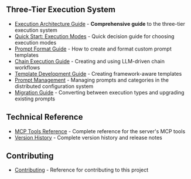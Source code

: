 ## Three-Tier Execution System

- [Execution Architecture Guide](execution-architecture-guide.md) - **Comprehensive guide** to the three-tier execution system
- [Quick Start: Execution Modes](prompt-vs-template-guide.md) - Quick decision guide for choosing execution modes
- [Prompt Format Guide](prompt-format-guide.md) - How to create and format custom prompt templates
- [Chain Execution Guide](chain-execution-guide.md) - Creating and using LLM-driven chain workflows
- [Template Development Guide](template-development-guide.md) - Creating framework-aware templates
- [Prompt Management](prompt-management.md) - Managing prompts and categories in the distributed configuration system
- [Migration Guide](migration-guide.md) - Converting between execution types and upgrading existing prompts

## Technical Reference

- [MCP Tools Reference](mcp-tools-reference.md) - Complete reference for the server's MCP tools
- [Version History](version-history.md) - Complete version history and release notes

## Contributing

- [Contributing](contributing.md) - Reference for contributing to this project
